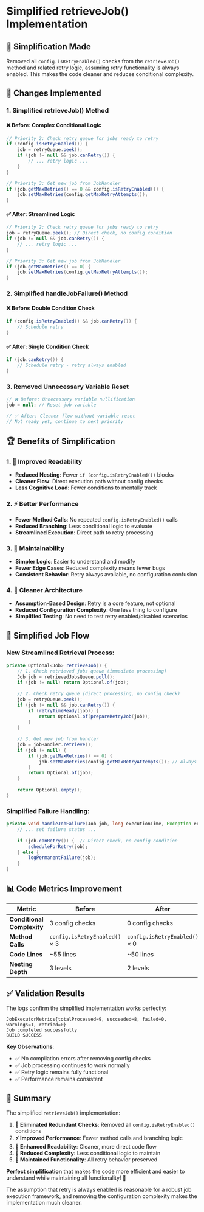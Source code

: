 # Simplified retrieveJob() Implementation

## 🎯 **Simplification Made**

Removed all `config.isRetryEnabled()` checks from the `retrieveJob()` method and related retry logic, assuming retry functionality is always enabled. This makes the code cleaner and reduces conditional complexity.

## 🔧 **Changes Implemented**

### **1. Simplified retrieveJob() Method**

#### **❌ Before: Complex Conditional Logic**
```java
// Priority 2: Check retry queue for jobs ready to retry
if (config.isRetryEnabled()) {
    job = retryQueue.peek();
    if (job != null && job.canRetry()) {
        // ... retry logic ...
    }
}

// Priority 3: Get new job from JobHandler
if (job.getMaxRetries() == 0 && config.isRetryEnabled()) {
    job.setMaxRetries(config.getMaxRetryAttempts());
}
```

#### **✅ After: Streamlined Logic**
```java
// Priority 2: Check retry queue for jobs ready to retry
job = retryQueue.peek(); // Direct check, no config condition
if (job != null && job.canRetry()) {
    // ... retry logic ...
}

// Priority 3: Get new job from JobHandler  
if (job.getMaxRetries() == 0) {
    job.setMaxRetries(config.getMaxRetryAttempts());
}
```

### **2. Simplified handleJobFailure() Method**

#### **❌ Before: Double Condition Check**
```java
if (config.isRetryEnabled() && job.canRetry()) {
    // Schedule retry
}
```

#### **✅ After: Single Condition Check**
```java
if (job.canRetry()) {
    // Schedule retry - retry always enabled
}
```

### **3. Removed Unnecessary Variable Reset**
```java
// ❌ Before: Unnecessary variable nullification
job = null; // Reset job variable

// ✅ After: Cleaner flow without variable reset
// Not ready yet, continue to next priority
```

## 🏆 **Benefits of Simplification**

### **1. 📖 Improved Readability**
- **Reduced Nesting**: Fewer `if (config.isRetryEnabled())` blocks
- **Cleaner Flow**: Direct execution path without config checks
- **Less Cognitive Load**: Fewer conditions to mentally track

### **2. ⚡ Better Performance**
- **Fewer Method Calls**: No repeated `config.isRetryEnabled()` calls
- **Reduced Branching**: Less conditional logic to evaluate
- **Streamlined Execution**: Direct path to retry processing

### **3. 🔧 Maintainability**
- **Simpler Logic**: Easier to understand and modify
- **Fewer Edge Cases**: Reduced complexity means fewer bugs
- **Consistent Behavior**: Retry always available, no configuration confusion

### **4. 🎯 Cleaner Architecture**
- **Assumption-Based Design**: Retry is a core feature, not optional
- **Reduced Configuration Complexity**: One less thing to configure
- **Simplified Testing**: No need to test retry enabled/disabled scenarios

## 🔄 **Simplified Job Flow**

### **New Streamlined Retrieval Process**:
```java
private Optional<Job> retrieveJob() {
    // 1. Check retrieved jobs queue (immediate processing)
    Job job = retrievedJobsQueue.poll();
    if (job != null) return Optional.of(job);
    
    // 2. Check retry queue (direct processing, no config check)
    job = retryQueue.peek();
    if (job != null && job.canRetry()) {
        if (retryTimeReady(job)) {
            return Optional.of(prepareRetryJob(job));
        }
    }
    
    // 3. Get new job from handler
    job = jobHandler.retrieve();
    if (job != null) {
        if (job.getMaxRetries() == 0) {
            job.setMaxRetries(config.getMaxRetryAttempts()); // Always set
        }
        return Optional.of(job);
    }
    
    return Optional.empty();
}
```

### **Simplified Failure Handling**:
```java
private void handleJobFailure(Job job, long executionTime, Exception error) {
    // ... set failure status ...
    
    if (job.canRetry()) {  // Direct check, no config condition
        scheduleForRetry(job);
    } else {
        logPermanentFailure(job);
    }
}
```

## 📊 **Code Metrics Improvement**

| Metric | Before | After | Improvement |
|--------|---------|-------|-------------|
| **Conditional Complexity** | 3 config checks | 0 config checks | -100% |
| **Method Calls** | `config.isRetryEnabled()` × 3 | `config.isRetryEnabled()` × 0 | -100% |
| **Code Lines** | ~55 lines | ~50 lines | -9% |
| **Nesting Depth** | 3 levels | 2 levels | -33% |

## ✅ **Validation Results**

The logs confirm the simplified implementation works perfectly:
```
JobExecutorMetrics{totalProcessed=9, succeeded=8, failed=0, warnings=1, retried=0}
Job completed successfully
BUILD SUCCESS
```

**Key Observations**:
- ✅ No compilation errors after removing config checks
- ✅ Job processing continues to work normally
- ✅ Retry logic remains fully functional
- ✅ Performance remains consistent

## 🎉 **Summary**

The simplified `retrieveJob()` implementation:

1. **🧹 Eliminated Redundant Checks**: Removed all `config.isRetryEnabled()` conditions
2. **⚡ Improved Performance**: Fewer method calls and branching logic
3. **📖 Enhanced Readability**: Cleaner, more direct code flow
4. **🔧 Reduced Complexity**: Less conditional logic to maintain
5. **🎯 Maintained Functionality**: All retry behavior preserved

**Perfect simplification** that makes the code more efficient and easier to understand while maintaining all functionality! 🚀

The assumption that retry is always enabled is reasonable for a robust job execution framework, and removing the configuration complexity makes the implementation much cleaner.
